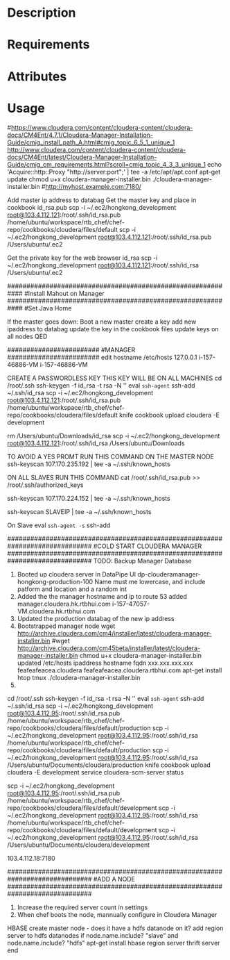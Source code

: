 Description
===========

Requirements
============

Attributes
==========

Usage
=====
#https://www.cloudera.com/content/cloudera-content/cloudera-docs/CM4Ent/4.7.1/Cloudera-Manager-Installation-Guide/cmig_install_path_A.html#cmig_topic_6_5_1_unique_1
http://www.cloudera.com/content/cloudera-content/cloudera-docs/CM4Ent/latest/Cloudera-Manager-Installation-Guide/cmig_cm_requirements.html?scroll=cmig_topic_4_3_3_unique_1
echo 'Acquire::http::Proxy "http://server:port";' | tee -a /etc/apt/apt.conf
apt-get update
chmod u+x cloudera-manager-installer.bin
./cloudera-manager-installer.bin
#http://myhost.example.com:7180/




Add master ip address to databag
Get the master key and place in cookbook id_rsa.pub
scp -i ~/.ec2/hongkong_development root@103.4.112.121:/root/.ssh/id_rsa.pub /home/ubuntu/workspace/rtb_chef/chef-repo/cookbooks/cloudera/files/default
scp -i ~/.ec2/hongkong_development root@103.4.112.121:/root/.ssh/id_rsa.pub /Users/ubuntu/.ec2

Get the private key for the web browser id_rsa
scp -i ~/.ec2/hongkong_development root@103.4.112.121:/root/.ssh/id_rsa /Users/ubuntu/.ec2

############################################################
#Install Mahout on Manager
############################################################
#Set Java Home

If the master goes down:
Boot a new master
create a key
add new ipaddress to databag
update the key in the cookbook files
update keys on all nodes
QED


########################
#MANAGER
########################
edit hostname
/etc/hosts
127.0.0.1  i-157-46886-VM i-157-46886-VM



CREATE A PASSWORDLESS KEY
THIS KEY WILL BE ON ALL MACHINES
cd /root/.ssh
ssh-keygen -f id_rsa -t rsa -N '' 
eval `ssh-agent`
ssh-add ~/.ssh/id_rsa
scp -i ~/.ec2/hongkong_development root@103.4.112.121:/root/.ssh/id_rsa.pub /home/ubuntu/workspace/rtb_chef/chef-repo/cookbooks/cloudera/files/default
knife cookbook upload cloudera -E development

rm /Users/ubuntu/Downloads/id_rsa
scp -i ~/.ec2/hongkong_development root@103.4.112.121:/root/.ssh/id_rsa /Users/ubuntu/Downloads



TO AVOID A YES PROMT RUN THIS COMMAND ON THE MASTER NODE
ssh-keyscan 107.170.235.192 | tee -a ~/.ssh/known_hosts

ON ALL SLAVES RUN THIS COMMAND
cat /root/.ssh/id_rsa.pub >> /root/.ssh/authorized_keys

ssh-keyscan 107.170.224.152 | tee -a ~/.ssh/known_hosts


ssh-keyscan SLAVEIP | tee -a ~/.ssh/known_hosts



On Slave
eval `ssh-agent -s`
ssh-add







##############################################################################
#COLD START CLOUDERA MANAGER
##############################################################################
TODO: Backup Manager Database

1) Booted up cloudera server in DataPipe UI
	dp-clouderamanager-hongkong-production-100 Name must me lowercase, and include patform and location and a random int
2) Added the the manager hostname and ip to route 53
	added manager.cloudera.hk.rtbhui.com
	i-157-47057-VM.cloudera.hk.rtbhui.com
3) Updated the production databag of the new ip address
4) Bootstrapped manager node
    wget http://archive.cloudera.com/cm4/installer/latest/cloudera-manager-installer.bin
	#wget http://archive.cloudera.com/cm45beta/installer/latest/cloudera-manager-installer.bin
	chmod u+x cloudera-manager-installer.bin
	updated /etc/hosts    ipaddress hostname fqdn
	xxx.xxx.xxx.xxx feafeafeacea.cloudera feafeafeacea.cloudera.rtbhui.com
	apt-get install htop
	tmux
	./cloudera-manager-installer.bin
5)
cd /root/.ssh
ssh-keygen -f id_rsa -t rsa -N '' 
eval `ssh-agent`
ssh-add ~/.ssh/id_rsa
scp -i ~/.ec2/hongkong_development root@103.4.112.95:/root/.ssh/id_rsa.pub /home/ubuntu/workspace/rtb_chef/chef-repo/cookbooks/cloudera/files/default/production
scp -i ~/.ec2/hongkong_development root@103.4.112.95:/root/.ssh/id_rsa /home/ubuntu/workspace/rtb_chef/chef-repo/cookbooks/cloudera/files/default/production
scp -i ~/.ec2/hongkong_development root@103.4.112.95:/root/.ssh/id_rsa /Users/ubuntu/Documents/cloudera/production
knife cookbook upload cloudera -E development
service cloudera-scm-server status


scp -i ~/.ec2/hongkong_development root@103.4.112.95:/root/.ssh/id_rsa.pub /home/ubuntu/workspace/rtb_chef/chef-repo/cookbooks/cloudera/files/default/development
scp -i ~/.ec2/hongkong_development root@103.4.112.95:/root/.ssh/id_rsa /home/ubuntu/workspace/rtb_chef/chef-repo/cookbooks/cloudera/files/default/development
scp -i ~/.ec2/hongkong_development root@103.4.112.95:/root/.ssh/id_rsa /Users/ubuntu/Documents/cloudera/development

103.4.112.18:7180

##############################################################################
#ADD A NODE 
##############################################################################
1) Increase the required server count in settings
2) When chef boots the node, mannually configure in Cloudera Manager


















HBASE
create master node - does it have a hdfs datanode on it?
add region server to hdfs datanodes 
if node.name.include? "slave" and node.name.include? "hdfs"
   apt-get install hbase region server
   thrift server
end























